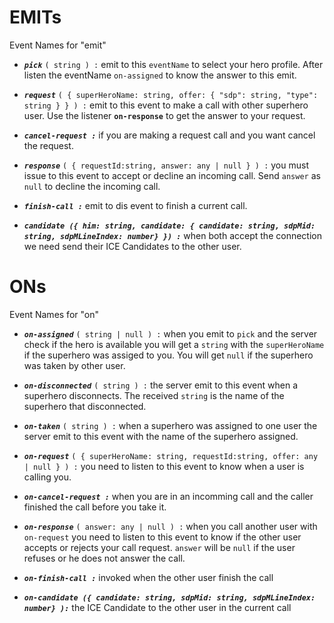 # EMITs

Event Names for "emit"

- **_`pick`_** `( string ) :` emit to this `eventName` to select your hero profile. After listen the eventName `on-assigned` to know the answer to this emit.

- **_`request`_** `( { superHeroName: string, offer: { "sdp": string, "type": string } } ) :` emit to this event to make a call with other superhero user. Use the listener **`on-response`** to get the answer to your request.

- **_`cancel-request :`_** if you are making a request call and you want cancel the request.

* **_`response`_** `( { requestId:string, answer: any | null } ) :` you must issue to this event to accept or decline an incoming call. Send `answer` as `null` to decline the incoming call.

- **_`finish-call :`_** emit to dis event to finish a current call.

- **_`candidate ({ him: string, candidate: { candidate: string, sdpMid: string, sdpMLineIndex: number} }) :`_** when both accept the connection we need send their ICE Candidates to the other user.

# ONs

Event Names for "on"

- **_`on-assigned`_** `( string | null ) :` when you emit to `pick` and the server check if the hero is available you will get a `string` with the `superHeroName` if the superhero was assiged to you. You will get `null` if the superhero was taken by other user.

* **_`on-disconnected`_** `( string ) :` the server emit to this event when a superhero disconnects. The received `string` is the name of the superhero that disconnected.

* **_`on-taken`_** `( string ) :` when a superhero was assigned to one user the server emit to this event with the name of the superhero assigned.

- **_`on-request`_** `( { superHeroName: string, requestId:string, offer: any | null } ) :` you need to listen to this event to know when a user is calling you.

- **_`on-cancel-request :`_** when you are in an incomming call and the caller finished the call before you take it.

- **_`on-response`_** `( answer: any | null ) :` when you call another user with `on-request` you need to listen to this event to know if the other user accepts or rejects your call request. `answer` will be `null` if the user refuses or he does not answer the call.

* **_`on-finish-call :`_** invoked when the other user finish the call

* **_`on-candidate ({ candidate: string, sdpMid: string, sdpMLineIndex: number} ):`_** the ICE Candidate to the other user in the current call
